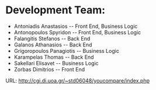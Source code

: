 Development Team:
=================

<ul>
<li>Antoniadis Anastasios -- Front End, Business Logic</li> 
<li>Antonopoulos Spyridon -- Front End, Business Logic</li>
<li>Falangitis Stefanos -- Back End</li>
<li>Galanos Athanasios -- Back End</li>
<li>Grigoropoulos Panagiotis -- Business Logic</li>
<li>Karampelas Thomas -- Back End</li>
<li>Sakellari Elisavet -- Business Logic</li>
<li>Zorbas Dimitrios -- Front End</li>
</ul>

URL: http://cgi.di.uoa.gr/~std06048/youcompare/index.php

